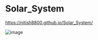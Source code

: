 # Solar_System

https://nitish8800.github.io/Solar_System/

![image](https://user-images.githubusercontent.com/81190422/158271622-686d91ce-2bea-4995-8419-b7242ed16863.png)

